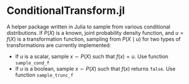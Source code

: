 # ConditionalTransform.jl

A helper package written in Julia to sample from various conditional distributions. If $P(X)$ is a known, joint probability density function, and $u = f(X)$ is a transformation function, sampling from $P(X \mid u)$ for two types of transformations are currently implemented:

* If $u$ is a scalar, sample $x \sim P(X)$ such that $f(x) = u$. Use function `sample_cond_f`
* If $u$ is a boolean, sample $x \sim P(X)$ such that $f(x)$ returns `false`. Use function `sample_trunc_f`
